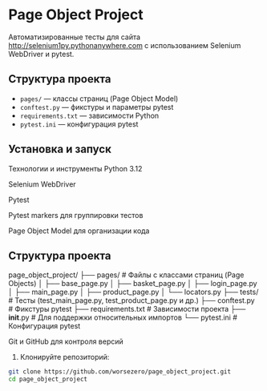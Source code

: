 # Page Object Project

Автоматизированные тесты для сайта http://selenium1py.pythonanywhere.com с использованием Selenium WebDriver и pytest.

## Структура проекта

- `pages/` — классы страниц (Page Object Model)
- `conftest.py` — фикстуры и параметры pytest
- `requirements.txt` — зависимости Python
- `pytest.ini` — конфигурация pytest

## Установка и запуск

Технологии и инструменты
Python 3.12

Selenium WebDriver

Pytest

Pytest markers для группировки тестов

Page Object Model для организации кода

## Структура проекта

page_object_project/
├── pages/               # Файлы с классами страниц (Page Objects)
│   ├── base_page.py
│   ├── basket_page.py
│   ├── login_page.py
│   ├── main_page.py
│   ├── product_page.py
│   └── locators.py
├── tests/               # Тесты (test_main_page.py, test_product_page.py и др.)
├── conftest.py          # Фикстуры pytest
├── requirements.txt     # Зависимости проекта
├── __init__.py          # Для поддержки относительных импортов
└── pytest.ini           # Конфигурация pytest





Git и GitHub для контроля версий
1. Клонируйте репозиторий:

```bash
git clone https://github.com/worsezero/page_object_project.git
cd page_object_project

